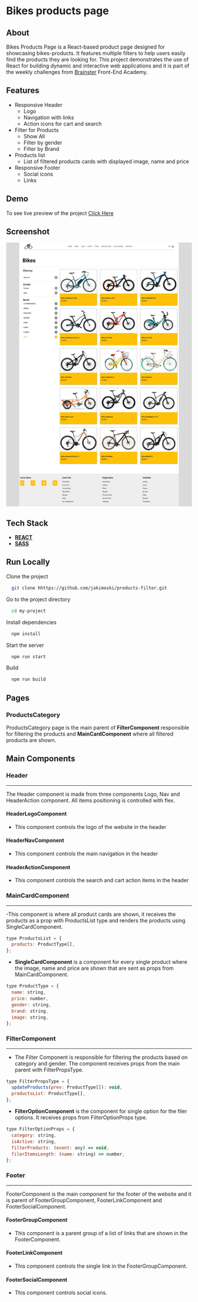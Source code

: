 # Bikes products page

## About

Bikes Products Page is a React-based product page designed for showcasing bikes-products. It features multiple filters to help users easily find the products they are looking for. This project demonstrates the use of React for building dynamic and interactive web applications and it is part of the weekly challenges from [Brainster](https://brainster.co/ "Brainster") Front-End Academy.

## Features

- Responsive Header
  - Logo
  - Navigation with links
  - Action icons for cart and search
- Filter for Products
  - Show All
  - Filter by gender
  - Filter by Brand
- Products list
  - List of filtered products cards with displayed image, name and price
- Responsive Footer
  - Social icons
  - Links

## Demo

To see live preview of the project [Click Here](https://jakimoski.github.io/products-filter/ "Bikes products ")

## Screenshot

![App Screenshot](./screencapture-bikes.jpg)

## Tech Stack

- **[REACT ](https://react.dev/ "React")**
- **[ SASS](https://sass-lang.com/ "SASS")**

## Run Locally

Clone the project

```bash
  git clone hhttps://github.com/jakimoski/products-filter.git
```

Go to the project directory

```bash
  cd my-project
```

Install dependencies

```bash
  npm install
```

Start the server

```bash
  npm run start
```

Build

```bash
  npm run build
```

## Pages

### ProductsCategory

ProductsCategory page is the main parent of **FilterComponent** responsible for filtering the products and **MainCardComponent** where all filtered products are shown.

## Main Components

### Header

---

The Header component is made from three components Logo, Nav and HeaderAction component. All items positioning is controlled with flex.

#### HeaderLogoComponent

- This component controls the logo of the website in the header

#### HeaderNavComponent

- This component controls the main navigation in the header

#### HeaderActionComponent

- This component controls the search and cart action items in the header

### MainCardComponent

---

-This component is where all product cards are shown, it receives the products as a prop with ProductsList type and renders the products using SingleCardComponent.

```javascript
type ProductsList = {
  products: ProductType[],
};
```

- **SingleCardComponent** is a component for every single product where the image, name and price are shown that are sent as props from MainCardComponent.

```javascript
type ProductType = {
  name: string,
  price: number,
  gender: string,
  brand: string,
  image: string,
};
```

### FilterComponent

---

- The Filter Component is responsible for filtering the products based on category and gender. The component receives props from the main parent with FilterPropsType.

```javascript
type FilterPropsType = {
  updateProducts(prev: ProductType[]): void,
  productsList: ProductType[],
};
```

- **FilterOptionComponent** is the component for single option for the filer options. It receives props from FilterOptionProps type.

```javascript
type FilterOptionProps = {
  category: string,
  isActive: string,
  filterProducts: (event: any) => void,
  filerItemsLength: (name: string) => number,
};
```

### Footer

---

FooterComponent is the main component for the footer of the website and it is parent of FooterGroupComponent, FooterLinkComponent and FooterSocialComponent.

#### FooterGroupComponent

- This component is a parent group of a list of links that are shown in the FooterComponent.

#### FooterLinkComponent

- This component controls the single link in the FooterGroupComponent.

#### FooterSocialComponent

- This component controls social icons.
